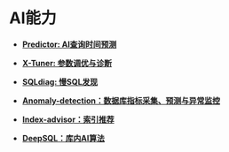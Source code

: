 # AI能力<a name="ZH-CN_TOPIC_0000001091443838"></a>

-   **[Predictor: AI查询时间预测](Predictor-AI查询时间预测.md)**  

-   **[X-Tuner: 参数调优与诊断](X-Tuner-参数调优与诊断.md)**  

-   **[SQLdiag: 慢SQL发现](SQLdiag-慢SQL发现.md)**  

-   **[Anomaly-detection：数据库指标采集、预测与异常监控](Anomaly-detection-数据库指标采集-预测与异常监控.md)**  

-   **[Index-advisor：索引推荐](Index-advisor-索引推荐.md)**  

-   **[DeepSQL：库内AI算法](DeepSQL-库内AI算法.md)**  


